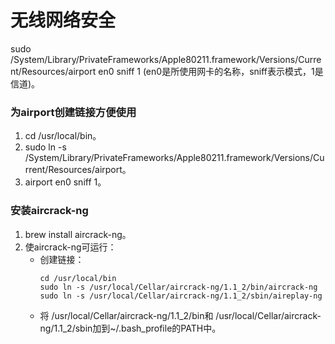 # 无线网络安全
sudo /System/Library/PrivateFrameworks/Apple80211.framework/Versions/Current/Resources/airport en0 sniff 1 (en0是所使用网卡的名称，sniff表示模式，1是信道)。

### 为airport创建链接方便使用
  1. cd /usr/local/bin。
  2. sudo ln -s /System/Library/PrivateFrameworks/Apple80211.framework/Versions/Current/Resources/airport。
  3. airport en0 sniff 1。

### 安装aircrack-ng
  1. brew install aircrack-ng。
  2. 使aircrack-ng可运行：
	  * 创建链接：
		```
		cd /usr/local/bin
		sudo ln -s /usr/local/Cellar/aircrack-ng/1.1_2/bin/aircrack-ng
		sudo ln -s /usr/local/Cellar/aircrack-ng/1.1_2/sbin/aireplay-ng
		```
	  * 将 /usr/local/Cellar/aircrack-ng/1.1_2/bin和 /usr/local/Cellar/aircrack-ng/1.1_2/sbin加到~/.bash_profile的PATH中。
